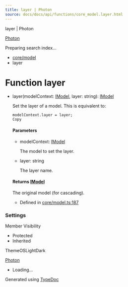 ```yaml
---
title: layer | Photon
source: docs/docs/api/functions/core_model.layer.html
---
```


layer | Photon

[Photon](../index.html)




Preparing search index...

* [core/model](../modules/core_model.html)
* layer

# Function layer

* layer(modelContext: [IModel](../interfaces/core_schema.IModel.html), layer: string): [IModel](../interfaces/core_schema.IModel.html)

  Set the layer of a model. This is equivalent to:

  ```
  modelContext.layer = layer;
  Copy
  ```

  #### Parameters

  + modelContext: [IModel](../interfaces/core_schema.IModel.html)

    The model to set the layer.
  + layer: string

    The layer name.

  #### Returns [IModel](../interfaces/core_schema.IModel.html)

  The original model (for cascading).

  + Defined in [core/model.ts:187](https://github.com/mwhite454/photon/blob/main/packages/photon/src/core/model.ts#L187)

### Settings

Member Visibility

* Protected
* Inherited

ThemeOSLightDark

[Photon](../index.html)

* Loading...

Generated using [TypeDoc](https://typedoc.org/)
